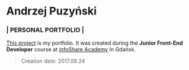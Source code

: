 # Andrzej Puzyński

### | PERSONAL PORTFOLIO |




[This project](https://andrzejpuzynski.github.io/) is my portfolio. It was created during the **Junior Front-End Developer** 
course at [infoShare Academy](http://infoshareacademy.com/) in Gdańsk.


> Creation date: 2017.09.24

